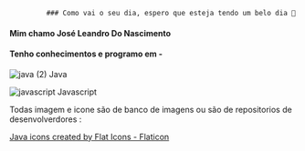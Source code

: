              ### Como vai o seu dia, espero que esteja tendo um belo dia 👋
             
#### Mim chamo José Leandro Do Nascimento 

#### Tenho conhecimentos e programo em -

![java (2)](https://user-images.githubusercontent.com/104599482/196239099-e3f7c0ed-6c12-4afd-89a0-c5ace2904a21.png)           Java

![javascript](https://user-images.githubusercontent.com/104599482/196240587-058edb24-7146-425c-8e05-8034abe5b72a.png)          Javascript
 















Todas imagem e icone são de banco de imagens ou são de repositorios de desenvolverdores :

<a href="https://www.flaticon.com/free-icons/java" title="java icons">Java icons created by Flat Icons - Flaticon</a>
